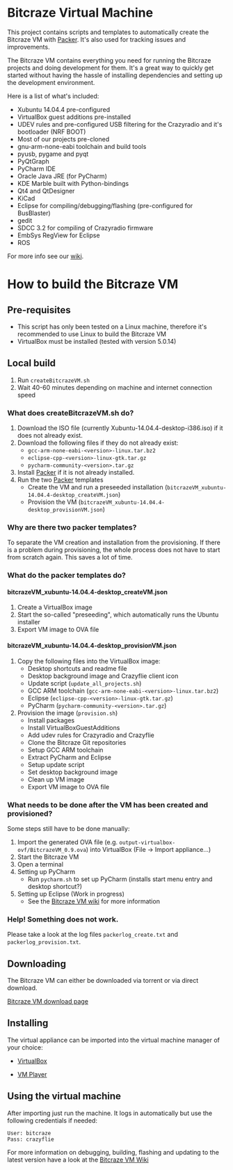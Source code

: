# Bitcraze Virtual Machine

This project contains scripts and templates to automatically create the Bitcraze VM with [Packer](https://www.packer.io).
It's also used for tracking issues and improvements.

The Bitcraze VM contains everything you need for running the Bitcraze projects and doing development for them. It's a great way to quickly get started without having the hassle of installing dependencies and setting up the development environment.

Here is a list of what's included:

* Xubuntu 14.04.4 pre-configured
* VirtualBox guest additions pre-installed
* UDEV rules and pre-configured USB filtering for the Crazyradio and it's bootloader (NRF BOOT)
* Most of our projects pre-cloned
* gnu-arm-none-eabi toolchain and build tools
* pyusb, pygame and pyqt
* PyQtGraph
* PyCharm IDE
* Oracle Java JRE (for PyCharm)
* KDE Marble built with Python-bindings
* Qt4 and QtDesigner
* KiCad
* Eclipse for compiling/debugging/flashing (pre-configured for BusBlaster)
* gedit
* SDCC 3.2 for compiling of Crazyradio firmware
* EmbSys RegView for Eclipse
* ROS

For more info see our [wiki](https://wiki.bitcraze.se/projects:virtualmachine:index/ "Bitcraze VM Wiki").

# How to build the Bitcraze VM

## Pre-requisites

* This script has only been tested on a Linux machine, therefore it's recommended to use Linux to build the Bitcraze VM
* VirtualBox must be installed (tested with version 5.0.14)

## Local build

1. Run ```createBitcrazeVM.sh```
2. Wait 40-60 minutes depending on machine and internet connection speed

### What does createBitcrazeVM.sh do?

1. Download the ISO file (currently Xubuntu-14.04.4-desktop-i386.iso) if it does not already exist.
2. Download the following files if they do not already exist:
    * ```gcc-arm-none-eabi-<version>-linux.tar.bz2```
    * ```eclipse-cpp-<version>-linux-gtk.tar.gz```
    * ```pycharm-community-<version>.tar.gz```
3. Install [Packer](https://www.packer.io) if it is not already installed.
4. Run the two [Packer](https://www.packer.io) templates
    * Create the VM and run a preseeded installation (```bitcrazeVM_xubuntu-14.04.4-desktop_createVM.json```)
    * Provision the VM (```bitcrazeVM_xubuntu-14.04.4-desktop_provisionVM.json```)

### Why are there two packer templates?

To separate the VM creation and installation from the provisioning.
If there is a problem during provisioning, the whole process does not have to start from scratch again.
This saves a lot of time.

### What do the packer templates do?

#### bitcrazeVM_xubuntu-14.04.4-desktop_createVM.json

1. Create a VirtualBox image
2. Start the so-called "preseeding", which automatically runs the Ubuntu installer
3. Export VM image to OVA file

#### bitcrazeVM_xubuntu-14.04.4-desktop_provisionVM.json

1. Copy the following files into the VirtualBox image:
    * Desktop shortcuts and readme file
    * Desktop background image and Crazyflie client icon
    * Update script (```update_all_projects.sh```)
    * GCC ARM toolchain (```gcc-arm-none-eabi-<version>-linux.tar.bz2```)
    * Eclipse (```eclipse-cpp-<version>-linux-gtk.tar.gz```)
    * PyCharm (```pycharm-community-<version>.tar.gz```)
2. Provision the image (```provision.sh```)
    * Install packages
    * Install VirtualBoxGuestAdditions
    * Add udev rules for Crazyradio and Crazyflie
    * Clone the Bitcraze Git repositories
    * Setup GCC ARM toolchain
    * Extract PyCharm and Eclipse
    * Setup update script
    * Set desktop background image
    * Clean up VM image
    * Export VM image to OVA file

### What needs to be done after the VM has been created and provisioned?

Some steps still have to be done manually:

1. Import the generated OVA file (e.g. ```output-virtualbox-ovf/BitcrazeVM_0.9.ova```) into VirtualBox (File -> Import appliance...)
2. Start the Bitcraze VM
3. Open a terminal
4. Setting up PyCharm
    * Run ```pycharm.sh``` to set up PyCharm (installs start menu entry and desktop shortcut?)
5. Setting up Eclipse (Work in progress)
    * See the [Bitcraze VM wiki](https://wiki.bitcraze.io/projects:virtualmachine:create_vm#setting_up_eclipse) for more information

### Help! Something does not work.

Please take a look at the log files ```packerlog_create.txt``` and ```packerlog_provision.txt```.


Downloading
-----------
The Bitcraze VM can either be downloaded via torrent or via direct download.

[Bitcraze VM download page](https://wiki.bitcraze.io/projects:virtualmachine:index)

Installing
----------
The virtual appliance can be imported into the virtual machine manager of your choice:

* [VirtualBox](https://www.virtualbox.org/ "VirtualBox")

* [VM Player](http://www.vmware.com/products/player/ "WM Player")

Using the virtual machine
-------------------------
After importing just run the machine. It logs in automatically but use the following credentials if needed:
```
User: bitcraze
Pass: crazyflie
```

For more information on debugging, building, flashing and updating to the latest version have a look at the [Bitcraze VM Wiki](http://wiki.bitcraze.se/projects:virtualmachine:index/ "Bitcraze VM Wiki")

